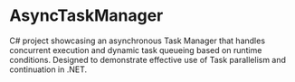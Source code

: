 # AsyncTaskManager
C# project showcasing an asynchronous Task Manager that handles concurrent execution and dynamic task queueing based on runtime conditions. Designed to demonstrate effective use of Task parallelism and continuation in .NET.
